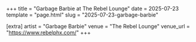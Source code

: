 +++
title = "Garbage Barbie at The Rebel Lounge"
date = 2025-07-23
template = "page.html"
slug = "2025-07-23-garbage-barbie"

[extra]
artist = "Garbage Barbie"
venue = "The Rebel Lounge"
venue_url = "https://www.rebelphx.com/"
+++
